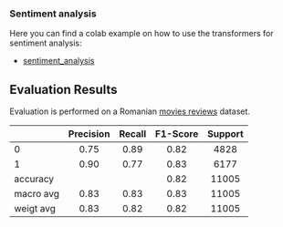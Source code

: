 ### Sentiment analysis

Here you can find a colab example on how to use the transformers for sentiment analysis:
 * [sentiment_analysis](https://colab.research.google.com/drive/1vKv1Kp9omFr9y4HlFWUGmiYjHgk5XD0m#scrollTo=FU-8vkP25DfU)



## Evaluation Results

Evaluation is performed on a Romanian [movies reviews](https://github.com/katakonst/sentiment-analysis-tensorflow/tree/master/datasets/ro) dataset.

|           	| Precision | Recall 	| F1-Score 	| Support 	|
|-----------	|:--------:	|:--------:	|:--------:	|:--------:	|
| 0         	|   0.75  	|  0.89  	|   0.82  	|    4828   |
| 1         	|   0.90  	|  0.77  	|   0.83  	|    6177   |
| accuracy      |       	|       	|   0.82  	|    11005  |
| macro avg     |   0.83  	|  0.83 	|   0.83  	|    11005  |
| weigt avg 	|   0.83   	|  0.82  	|   0.82  	|    11005  |
